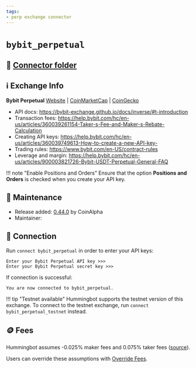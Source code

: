 ```yaml
---
tags:
- perp exchange connector
---
```


# `bybit_perpetual`

## 📁 [Connector folder](https://github.com/hummingbot/hummingbot/tree/development/hummingbot/connector/derivative/bybit_perpetual)

## ℹ️ Exchange Info

**Bybit Perpetual** [Website](https://www.bybit.com/en-US/) | [CoinMarketCap](https://coinmarketcap.com/exchanges/bybit/) | [CoinGecko](https://www.coingecko.com/en/exchanges/bybit)

* API docs: https://bybit-exchange.github.io/docs/inverse/#t-introduction
* Transaction fees: https://help.bybit.com/hc/en-us/articles/360039261154-Taker-s-Fee-and-Maker-s-Rebate-Calculation
* Creating API keys: https://help.bybit.com/hc/en-us/articles/360039749613-How-to-create-a-new-API-key-
* Trading rules: https://www.bybit.com/en-US/contract-rules
* Leverage and margin: https://help.bybit.com/hc/en-us/articles/900003821726-Bybit-USDT-Perpetual-General-FAQ

!!! note "Enable Positions and Orders"
    Ensure that the option **Positions and Orders** is checked when you create your API key.

## 👷 Maintenance

* Release added: [0.44.0](/release-notes/0.44.0/) by CoinAlpha
* Maintainer:

## 🔑 Connection

Run `connect bybit_perpetual` in order to enter your API keys:
 
```
Enter your Bybit Perpetual API key >>>
Enter your Bybit Perpetual secret key >>>
```

If connection is successful:
```
You are now connected to bybit_perpetual.
```

!!! tip "Testnet available"
    Hummingbot supports the testnet version of this exchange. To connect to the testnet exchange, run `connect bybit_perpetual_testnet` instead.

## 🪙 Fees

Hummingbot assumes -0.025% maker fees and 0.075% taker fees ([source](https://github.com/hummingbot/hummingbot/blob/development/hummingbot/connector/derivative/bybit_perpetual/bybit_perpetual_utils.py#L15)).

Users can override these assumptions with [Override Fees](/global-configs/override-fees/).